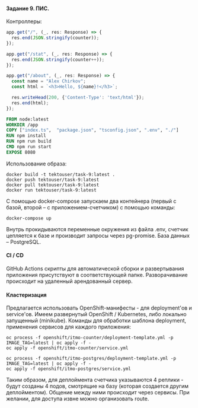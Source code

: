 #### Задание 9. ПИС.

Контроллеры:
```js
app.get("/", (_, res: Response) => {
  res.end(JSON.stringify(counter));
});

app.get("/stat", (_, res: Response) => {
  res.end(JSON.stringify(counter++));
});

app.get("/about", (_, res: Response) => {
  const name = "Alex Chirkov";
  const html = `<h3>Hello, ${name}!</h3>`;

  res.writeHead(200, {'Content-Type': 'text/html'});
  res.end(html);
});
```

```dockerfile
FROM node:latest
WORKDIR /app
COPY ["index.ts",  "package.json", "tsconfig.json", ".env", "./"]
RUN npm install
RUN npm run build
CMD npm run start
EXPOSE 8080
```

Использование образа:
```text
docker build -t tektouser/task-9:latest .
docker push tektouser/task-9:latest
docker pull tektouser/task-9:latest
docker run tektouser/task-9:latest
```


C помощью docker-compose запускаем два контейнера (первый с базой, второй – с приложением-счетчиком) с помощью команды:
```text
docker-compose up
```
Внутрь прокидываются переменные окружения из файла .env, счетчик цепляется к базе и производит запросы через pg-promise. База данных – PostgreSQL.

#### CI / CD
GitHub Actions скрипты для автоматической сборки и развертывания приложения присутствуют в соответствующей папке.
Разворачивание происходит на удаленный арендованный сервер.

#### Кластеризация

Предлагается использовать OpenShift-манифесты - для deployment'ов и service'ов.
Имеем развернутый OpenShift / Kubernetes, либо локально запущенный (minikube).
Команды для обработки шаблона deployment, применения сервисов для каждого приложения:

```text
oc process -f openshift/itmo-counter/deployment-template.yml -p IMAGE_TAG=latest | oc apply -f -
oc apply -f openshift/itmo-counter/service.yml

oc process -f openshift/itmo-postgres/deployment-template.yml -p IMAGE_TAG=latest | oc apply -f -
oc apply -f openshift/itmo-postgres/service.yml
```

Таким образом, для деплоймента счетчика указываются 4 реплики - будут созданы 4 подов, смотрящие на базу (которая создается другим деплойментом). 
Общение между ними происходит через сервисы. При желании, для доступа извне можно организовать route.